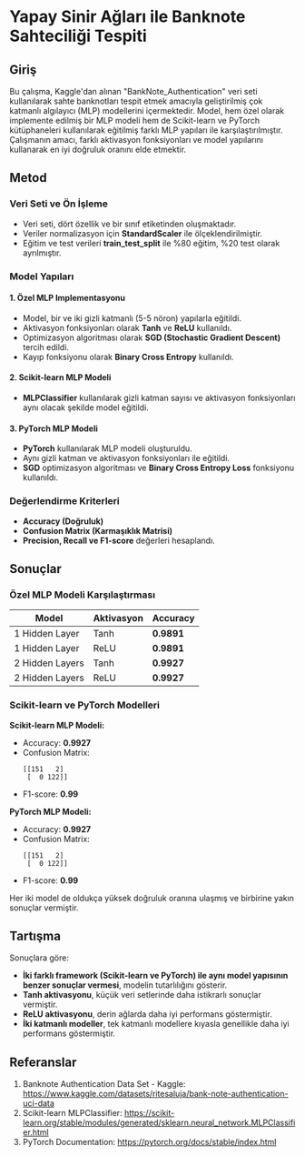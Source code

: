 #  Yapay Sinir Ağları ile Banknote Sahteciliği Tespiti  

## Giriş
Bu çalışma, Kaggle'dan alınan "BankNote_Authentication" veri seti kullanılarak sahte banknotları tespit etmek amacıyla geliştirilmiş çok katmanlı algılayıcı (MLP) modellerini içermektedir. Model, hem özel olarak implemente edilmiş bir MLP modeli hem de Scikit-learn ve PyTorch kütüphaneleri kullanılarak eğitilmiş farklı MLP yapıları ile karşılaştırılmıştır. Çalışmanın amacı, farklı aktivasyon fonksiyonları ve model yapılarını kullanarak en iyi doğruluk oranını elde etmektir.

## Metod
### Veri Seti ve Ön İşleme
- Veri seti, dört özellik ve bir sınıf etiketinden oluşmaktadır.
- Veriler normalizasyon için **StandardScaler** ile ölçeklendirilmiştir.
- Eğitim ve test verileri **train_test_split** ile %80 eğitim, %20 test olarak ayrılmıştır.

### Model Yapıları
#### 1. Özel MLP Implementasyonu
- Model, bir ve iki gizli katmanlı (5-5 nöron) yapılarla eğitildi.
- Aktivasyon fonksiyonları olarak **Tanh** ve **ReLU** kullanıldı.
- Optimizasyon algoritması olarak **SGD (Stochastic Gradient Descent)** tercih edildi.
- Kayıp fonksiyonu olarak **Binary Cross Entropy** kullanıldı.

#### 2. Scikit-learn MLP Modeli
- **MLPClassifier** kullanılarak gizli katman sayısı ve aktivasyon fonksiyonları aynı olacak şekilde model eğitildi.

#### 3. PyTorch MLP Modeli
- **PyTorch** kullanılarak MLP modeli oluşturuldu.
- Aynı gizli katman ve aktivasyon fonksiyonları ile eğitildi.
- **SGD** optimizasyon algoritması ve **Binary Cross Entropy Loss** fonksiyonu kullanıldı.

### Değerlendirme Kriterleri
- **Accuracy (Doğruluk)**
- **Confusion Matrix (Karmaşıklık Matrisi)**
- **Precision, Recall ve F1-score** değerleri hesaplandı.

## Sonuçlar
### Özel MLP Modeli Karşılaştırması
| Model | Aktivasyon | Accuracy |
|--------|-------------|-----------|
| 1 Hidden Layer | Tanh | **0.9891** |
| 1 Hidden Layer | ReLU | **0.9891** |
| 2 Hidden Layers | Tanh | **0.9927** |
| 2 Hidden Layers | ReLU | **0.9927** |


### Scikit-learn ve PyTorch Modelleri
**Scikit-learn MLP Modeli:**
- Accuracy: **0.9927**
- Confusion Matrix:
  ```
  [[151   2]
   [  0 122]]
  ```
- F1-score: **0.99**

**PyTorch MLP Modeli:**
- Accuracy: **0.9927**
- Confusion Matrix:
  ```
  [[151   2]
   [  0 122]]
  ```
- F1-score: **0.99**

Her iki model de oldukça yüksek doğruluk oranına ulaşmış ve birbirine yakın sonuçlar vermiştir.

## Tartışma
Sonuçlara göre: 
- **İki farklı framework (Scikit-learn ve PyTorch) ile aynı model yapısının benzer sonuçlar vermesi**, modelin tutarlılığını gösterir. 
- **Tanh aktivasyonu**, küçük veri setlerinde daha istikrarlı sonuçlar vermiştir.  
- **ReLU aktivasyonu**, derin ağlarda daha iyi performans göstermiştir.  
- **İki katmanlı modeller**, tek katmanlı modellere kıyasla genellikle daha iyi performans göstermiştir. 
## Referanslar
1. Banknote Authentication Data Set - Kaggle: https://www.kaggle.com/datasets/ritesaluja/bank-note-authentication-uci-data
2. Scikit-learn MLPClassifier: https://scikit-learn.org/stable/modules/generated/sklearn.neural_network.MLPClassifier.html
3. PyTorch Documentation: https://pytorch.org/docs/stable/index.html

